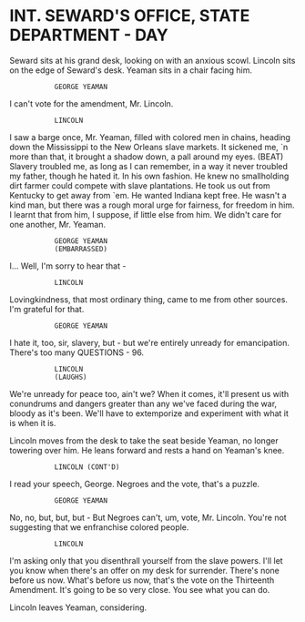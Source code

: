 # INT. SEWARD'S OFFICE, STATE DEPARTMENT - DAY

Seward sits at his grand desk, looking on with an anxious
scowl. Lincoln sits on the edge of Seward's desk. Yeaman sits
in a chair facing him.

			   GEORGE YEAMAN
I can't vote for the amendment, Mr.
Lincoln.

			   LINCOLN
I saw a barge once, Mr. Yeaman,
filled with colored men in chains,
heading down the Mississippi to the
New Orleans slave markets. It
sickened me, \`n more than that, it
brought a shadow down, a pall
around my eyes.
			   (BEAT)
Slavery troubled me, as long as I
can remember, in a way it never
troubled my father, though he hated
it. In his own fashion. He knew no
smallholding dirt farmer could
compete with slave plantations. He
took us out from Kentucky to get
away from \`em. He wanted Indiana
kept free. He wasn't a kind man,
but there was a rough moral urge
for fairness, for freedom in him. I
learnt that from him, I suppose, if
little else from him. We didn't
care for one another, Mr. Yeaman.

			   GEORGE YEAMAN
			   (EMBARRASSED)
I... Well, I'm sorry to hear that -

			   LINCOLN
Lovingkindness, that most ordinary
thing, came to me from other
sources. I'm grateful for that.

			   GEORGE YEAMAN
I hate it, too, sir, slavery, but -
but we're entirely unready for
emancipation. There's too many
			   QUESTIONS -
96.

			   LINCOLN
			   (LAUGHS)
We're unready for peace too, ain't
we? When it comes, it'll present us
with conundrums and dangers greater
than any we've faced during the
war, bloody as it's been. We'll
have to extemporize and experiment
with what it is when it is.

Lincoln moves from the desk to take the seat beside Yeaman,
no longer towering over him. He leans forward and rests a
hand on Yeaman's knee.

			   LINCOLN (CONT'D)
I read your speech, George. Negroes
and the vote, that's a puzzle.

			   GEORGE YEAMAN
No, no, but, but, but - But Negroes
can't, um, vote, Mr. Lincoln.
You're not suggesting that we
enfranchise colored people.

			   LINCOLN
I'm asking only that you
disenthrall yourself from the slave
powers. I'll let you know when
there's an offer on my desk for
surrender.
There's none before us now. What's
before us now, that's the vote on
the Thirteenth Amendment. It's
going to be so very close.
You see what you can do.

Lincoln leaves Yeaman, considering.
